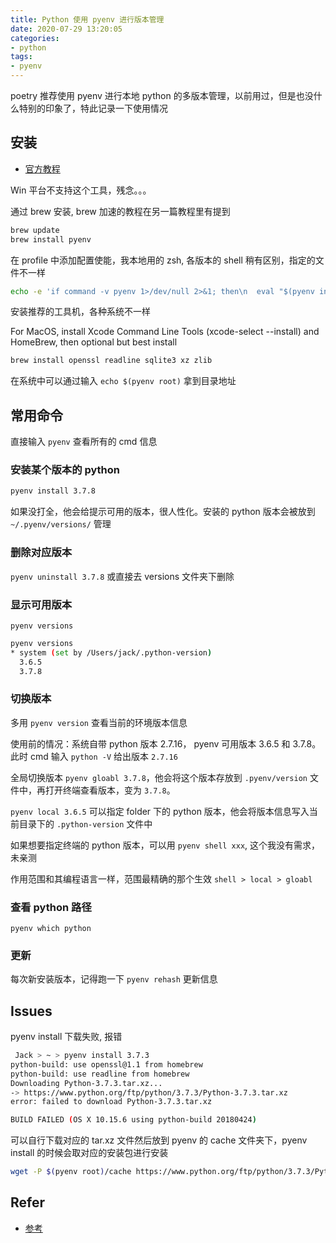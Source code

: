 ```yaml
---
title: Python 使用 pyenv 进行版本管理
date: 2020-07-29 13:20:05
categories:
- python
tags:
- pyenv
---
```


poetry 推荐使用 pyenv 进行本地 python 的多版本管理，以前用过，但是也没什么特别的印象了，特此记录一下使用情况

## 安装

* [官方教程](https://github.com/pyenv/pyenv)

Win 平台不支持这个工具，残念。。。

通过 brew 安装, brew 加速的教程在另一篇教程里有提到

```bash
brew update
brew install pyenv
```

在 profile 中添加配置使能，我本地用的 zsh, 各版本的 shell 稍有区别，指定的文件不一样

```bash
echo -e 'if command -v pyenv 1>/dev/null 2>&1; then\n  eval "$(pyenv init -)"\nfi' >> ~/.zshrc
```

安装推荐的工具机，各种系统不一样

For MacOS, install Xcode Command Line Tools (xcode-select --install) and HomeBrew, then optional but best install

```bash
brew install openssl readline sqlite3 xz zlib
```

在系统中可以通过输入 `echo $(pyenv root)` 拿到目录地址

## 常用命令

直接输入 `pyenv` 查看所有的 cmd 信息

### 安装某个版本的 python

```bash
pyenv install 3.7.8
```

如果没打全，他会给提示可用的版本，很人性化。安装的 python 版本会被放到 `~/.pyenv/versions/` 管理

### 删除对应版本

`pyenv uninstall 3.7.8` 或直接去 versions 文件夹下删除

### 显示可用版本

`pyenv versions`

```bash
pyenv versions
* system (set by /Users/jack/.python-version)
  3.6.5
  3.7.8
```

### 切换版本

多用 `pyenv version` 查看当前的环境版本信息

使用前的情况：系统自带 python 版本 2.7.16， pyenv 可用版本 3.6.5 和 3.7.8。此时 cmd 输入 `python -V` 给出版本 `2.7.16`

全局切换版本 `pyenv gloabl 3.7.8`，他会将这个版本存放到 `.pyenv/version` 文件中，再打开终端查看版本，变为 `3.7.8`。

`pyenv local 3.6.5` 可以指定 folder 下的 python 版本，他会将版本信息写入当前目录下的 `.python-version` 文件中

如果想要指定终端的 python 版本，可以用 `pyenv shell xxx`, 这个我没有需求，未亲测

作用范围和其编程语言一样，范围最精确的那个生效 `shell > local > gloabl`

### 查看 python 路径

`pyenv which python`

### 更新

每次新安装版本，记得跑一下 `pyenv rehash` 更新信息

## Issues

pyenv install 下载失败, 报错

```bash
 Jack > ~ > pyenv install 3.7.3
python-build: use openssl@1.1 from homebrew
python-build: use readline from homebrew
Downloading Python-3.7.3.tar.xz...
-> https://www.python.org/ftp/python/3.7.3/Python-3.7.3.tar.xz
error: failed to download Python-3.7.3.tar.xz

BUILD FAILED (OS X 10.15.6 using python-build 20180424)
```

可以自行下载对应的 tar.xz 文件然后放到 pyenv 的 cache 文件夹下，pyenv install 的时候会取对应的安装包进行安装

```bash
wget -P $(pyenv root)/cache https://www.python.org/ftp/python/3.7.3/Python-3.7.3.tar.xz
```


## Refer

* [参考](http://einverne.github.io/post/2017/04/pyenv.html)
